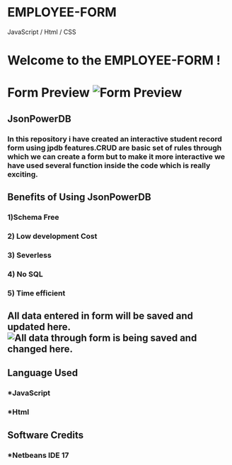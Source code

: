# EMPLOYEE-FORM
JavaScript / Html / CSS

# **Welcome to the EMPLOYEE-FORM !**


# Form Preview ![Form Preview](https://i.postimg.cc/xTb1Xj64/form.jpg)

## **JsonPowerDB**

### In this repository i have created an interactive student record form using jpdb features.CRUD are basic set of rules through which we can create a form but to make it more interactive we have used several function inside the code which is really exciting.
## Benefits of Using JsonPowerDB 
### 1)Schema Free
### 2) Low development Cost
### 3) Severless
### 4) No SQL
### 5) Time efficient


## All data entered in form will be saved and updated here.![All data through form is being saved and changed here.](https://i.postimg.cc/66b87mty/jpdb-interface.jpg)

## Language Used
### *JavaScript
### *Html

## Software Credits
### *Netbeans IDE 17
